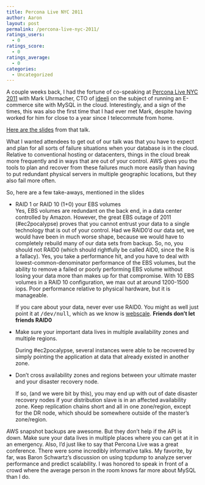 ```yaml
---
title: Percona Live NYC 2011
author: Aaron
layout: post
permalink: /percona-live-nyc-2011/
ratings_users:
  - 0
ratings_score:
  - 0
ratings_average:
  - 0
categories:
  - Uncategorized
---
```

A couple weeks back, I had the fortune of co-speaking at [Percona Live NYC 2011][1] with Mark Uhrmacher, CTO of [ideeli][2] on the subject of running an E-commerce site with MySQL in the cloud. Interestingly, and a sign of the times, this was also the first time that I had ever met Mark, despite having worked for him for close to a year since I telecommute from home.

[Here are the slides][3] from that talk.

What I wanted attendees to get out of our talk was that you have to expect and plan for all sorts of failure situations when your database is in the cloud. Relative to conventional hosting or datacenters, things in the cloud break more frequently and in ways that are out of your control. AWS gives you the tools to plan and recover from these failures much more easily than having to put redundant physical servers in multiple geographic locations, but they also fail more often.

So, here are a few take-aways, mentioned in the slides

*   RAID 1 or RAID 10 (1+0) your EBS volumes  
    Yes, EBS volumes are redundant on the back end, in a data center controlled by Amazon. However, the great EBS outage of 2011 (#ec2pocalypse) proves that you cannot entrust your data to a single technology that is out of your control. Had we RAID0&#8217;d our data set, we would have been in much worse shape, because we would have to completely rebuild many of our data sets from backup. So, no, you should not RAID0 (which should rightfully be called AID0, since the R is a fallacy). Yes, you take a performance hit, and you have to deal with lowest-common-denominator performance of the EBS volumes, but the ability to remove a failed or poorly performing EBS volume without losing your data more than makes up for that compromise. With 10 EBS volumes in a RAID 10 configuration, we max out at around 1200-1500 iops. Poor performance relative to physical hardware, but it is manageable.
    
    If you care about your data, never ever use RAID0. You might as well just point it at <tt>/dev/null</tt>, which as we know is [webscale][4]. **Friends don&#8217;t let friends RAID0**

*   Make sure your important data lives in multiple availability zones and multiple regions.</p> 
    During #ec2pocalypse, several instances were able to be recovered by simply pointing the application at data that already existed in another zone. 

*   Don&#8217;t cross availability zones and regions between your ultimate master and your disaster recovery node.</p> 
    If so, (and we were bit by this), you may end up with out of date disaster recovery nodes if your distribution slave is in an affected availability zone. Keep replication chains short and all in one zone/region, except for the DR node, which should be somewhere outside of the master&#8217;s zone/region. </li> 

AWS snapshot backups are awesome. But they don&#8217;t help if the API is down. Make sure your data lives in multiple places where you can get at it in an emergency. </li> </ul> 
Also, I&#8217;d just like to say that Percona Live was a great conference. There were some incredibly informative talks. My favorite, by far, was Baron Schwartz&#8217;s discussion on using tcpdump to analyze server performance and predict scalability. I was honored to speak in front of a crowd where the average person in the room knows far more about MySQL than I do.

<div class="addtoany_share_save_container addtoany_content_bottom">
  <div class="a2a_kit a2a_kit_size_32 addtoany_list a2a_target" id="wpa2a_18">
    <a class="a2a_button_facebook" href="http://www.addtoany.com/add_to/facebook?linkurl=http%3A%2F%2Fblog.9minutesnooze.com%2Fpercona-live-nyc-2011%2F&linkname=Percona%20Live%20NYC%202011" title="Facebook" rel="nofollow" target="_blank"></a><a class="a2a_button_twitter" href="http://www.addtoany.com/add_to/twitter?linkurl=http%3A%2F%2Fblog.9minutesnooze.com%2Fpercona-live-nyc-2011%2F&linkname=Percona%20Live%20NYC%202011" title="Twitter" rel="nofollow" target="_blank"></a><a class="a2a_button_google_plus" href="http://www.addtoany.com/add_to/google_plus?linkurl=http%3A%2F%2Fblog.9minutesnooze.com%2Fpercona-live-nyc-2011%2F&linkname=Percona%20Live%20NYC%202011" title="Google+" rel="nofollow" target="_blank"></a><a class="a2a_dd addtoany_share_save" href="https://www.addtoany.com/share_save"></a>
  </div>
</div>

 [1]: http://www.percona.com/live/nyc-2011/
 [2]: http://ideeli.com
 [3]: http://9minutesnooze.com/download/Percona_Live_NYC_2011_MySQL_Cloud.pdf
 [4]: http://www.xtranormal.com/watch/6995033/mongo-db-is-web-scale